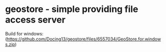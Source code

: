 # geostore - simple  providing file access server

Build for windows:
(https://github.com/Docing13/geostore/files/6557034/GeoStore.for.windows.zip)
